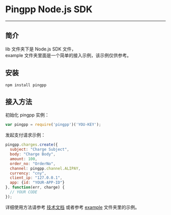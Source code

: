 Pingpp Node.js SDK
=================

****

## 简介

lib 文件夹下是 Node.js SDK 文件，<br>
example 文件夹里面是一个简单的接入示例，该示例仅供参考。

## 安装
`npm install pingpp`

## 接入方法

初始化 pingpp 实例：

```js
var pingpp = require('pingpp')('YOU-KEY');
```
发起支付请求示例：

```js
pingpp.charges.create({
  subject: "Charge Subject",
  body: "Charge Body",
  amount: 100,
  order_no: "OrderNo",
  channel: pingpp.channel.ALIPAY,
  currency: "cny",
  client_ip: "127.0.0.1",
  app: {id: "YOUR-APP-ID"}
}, function(err, charge) {
  // YOUR CODE
});
```

详细使用方法请参考 [技术文档](https://pingplusplus.com/document) 或者参考 [example](https://github.com/PingPlusPlus/pingpp-nodejs/tree/master/example) 文件夹里的示例。
